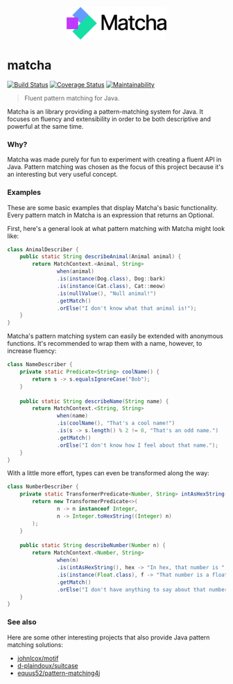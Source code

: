 <p align="center">
<img height="75px" alt="Matcha" src="./assets/matcha.png">
</p>

# matcha

[![Build Status](https://travis-ci.com/dhsavell/matcha.svg?branch=master)](https://travis-ci.com/dhsavell/matcha)
[![Coverage Status](https://coveralls.io/repos/github/dhsavell/matcha/badge.svg?branch=master)](https://coveralls.io/github/dhsavell/matcha?branch=master)
[![Maintainability](https://api.codeclimate.com/v1/badges/21f08368aa0fcb290cef/maintainability)](https://codeclimate.com/github/dhsavell/matcha/maintainability)

> Fluent pattern matching for Java.

Matcha is an library providing a pattern-matching system for Java. It focuses
on fluency and extensibility in order to be both
descriptive and powerful at the same time.

### Why?

Matcha was made purely for fun to experiment with creating a fluent API in
Java. Pattern matching was chosen as the focus of this project because it's an
interesting but very useful concept.

### Examples

These are some basic examples that display Matcha's basic functionality. Every
pattern match in Matcha is an expression that returns an Optional.

First, here's a general look at what pattern matching with Matcha might look
like:

```java
class AnimalDescriber {
    public static String describeAnimal(Animal animal) {
        return MatchContext.<Animal, String>
                when(animal)
                .is(instance(Dog.class), Dog::bark)
                .is(instance(Cat.class), Cat::meow)
                .is(nullValue(), "Null animal!")
                .getMatch()
                .orElse("I don't know what that animal is!");
    }
}
```

Matcha's pattern matching system can easily be extended with anonymous
functions. It's recommended to wrap them with a name, however, to increase
fluency:

```java
class NameDescriber {
    private static Predicate<String> coolName() {
        return s -> s.equalsIgnoreCase("Bob");
    }

    public static String describeName(String name) {
        return MatchContext.<String, String>
                when(name)
                .is(coolName(), "That's a cool name!")
                .is(s -> s.length() % 2 != 0, "That's an odd name.")
                .getMatch()
                .orElse("I don't know how I feel about that name.");
    }
}
```

With a little more effort, types can even be transformed along the way:

```java
class NumberDescriber {
    private static TransformerPredicate<Number, String> intAsHexString() {
        return new TransformerPredicate<>(
                n -> n instanceof Integer,
                n -> Integer.toHexString((Integer) n)
        );
    }

    public static String describeNumber(Number n) {
        return MatchContext.<Number, String>
                when(n)
                .is(intAsHexString(), hex -> "In hex, that number is " + hex)
                .is(instance(Float.class), f -> "That number is a float!")
                .getMatch()
                .orElse("I don't have anything to say about that number.");
    }
}
```

### See also

Here are some other interesting projects that also provide Java pattern
matching solutions:
 - [johnlcox/motif](https://github.com/johnlcox/motif)
 - [d-plaindoux/suitcase](https://github.com/d-plaindoux/suitcase)
 - [equus52/pattern-matching4j](https://github.com/equus52/pattern-matching4j)
